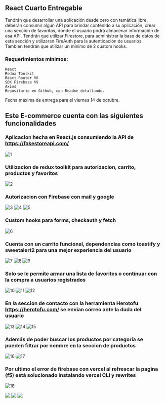 
## React Cuarto Entregable

Tendrán que desarrollar una aplicación desde cero con temática libre, deberán consumir algún API para brindar contenido a su aplicación, crear una sección de favoritos, donde el usuario podrá almacenar información de esa API. Tendrán que utilizar Firestore, para administrar la base de datos de esta sección y utilizaran FireAuth para la autenticación de usuarios. También tendrán que utilizar un mínimo de 2 custom hooks.

### Requerimientos mínimos:

    React
    Redux Toolkit
    React Router V6
    SDK Firebase V9 
    Axios
    Repositorio en Github, con Readme detallando.

Fecha máxima de entrega para el viernes 14 de octubre.

## Este E-commerce cuenta con las siguientes funcionalidades

### Aplicacion hecha en React.js consumiendo la API de https://fakestoreapi.com/

![1](https://user-images.githubusercontent.com/75777030/191903552-20f29fe3-1fb9-49b3-bd5a-b9496a832ce0.png)


### Utilizacion de redux toolkit para autorizacion, carrito, productos y favoritos

![2](https://user-images.githubusercontent.com/75777030/191903862-17274c18-3a1b-4d5b-9252-af799c9ae83d.png)

### Autorizacion con Firebase con mail y google
![3](https://user-images.githubusercontent.com/75777030/191904970-aca43e83-6cdf-44dd-a04e-730501bb1a61.png)
![4](https://user-images.githubusercontent.com/75777030/191904978-6cba9d1f-523d-4094-9737-1a1919abe259.png)
![5](https://user-images.githubusercontent.com/75777030/191904984-8c01c5a1-9b84-4778-9f50-63af74fbe753.png)


### Custom hooks para forms, checkauth y fetch

![6](https://user-images.githubusercontent.com/75777030/191905242-242a399e-dd3f-4834-ae5a-3d8caf5aa2a5.png)


### Cuenta con un carrito funcional, dependencias como toastify y sweetalert2 para una mejor experiencia del usuario

![7](https://user-images.githubusercontent.com/75777030/191905670-f2c6de23-269d-49a5-8194-9b2038da1232.png)
![8](https://user-images.githubusercontent.com/75777030/191905695-dc66f204-1362-434b-90ce-2f836f23f38d.png)
![9](https://user-images.githubusercontent.com/75777030/191905696-c5fa795c-36ee-4091-8855-6e0779cb5031.png)


### Solo se le permite armar una lista de favoritos o continuar con la compra a usuarios registrados

![10](https://user-images.githubusercontent.com/75777030/191906178-f43aec79-12de-45d7-9b85-1763cfa232c3.png)
![11](https://user-images.githubusercontent.com/75777030/191906186-8f4eed1c-76da-46da-92f2-59d7dcc5c9fd.png)
![12](https://user-images.githubusercontent.com/75777030/191906194-5bef1e30-7dd2-4d89-8697-52b50fc3a8c1.png)


### En la seccion de contacto con la herramienta Herotofu https://herotofu.com/ se envian correo ante la duda del usuario

![13](https://user-images.githubusercontent.com/75777030/191906781-dcc02351-1ea8-45ff-9700-f3865210aa15.png)
![14](https://user-images.githubusercontent.com/75777030/191906786-9745a50a-bbf4-4f67-bb67-d06268e4e296.png)
![15](https://user-images.githubusercontent.com/75777030/191906793-55860fbe-db45-4b03-aedc-1cf3fd69e71a.png)


### Además de poder buscar los productos por categoría se pueden filtrar por nombre en la seccion de productos

![16](https://user-images.githubusercontent.com/75777030/191907226-45a0f24e-5731-4209-beb6-b09bb23075bb.png)
![17](https://user-images.githubusercontent.com/75777030/191907235-9b8c0836-ff23-4120-bfe8-5c0258166b37.png)

### Por ultimo el error de firebase con vercel al refrescar la pagina (f5) está solucionado instalando vercel CLI y rewrites

![18](https://user-images.githubusercontent.com/75777030/191907529-53952b63-6a73-4e5e-8b53-fc20cd49321f.png)


<a href="https://reactjs.org/"><img src="https://img.shields.io/badge/-ReactJs-61DAFB?logo=react&color=white" /></a>  <a href="https://github.com/FiammaMuscari"><img src="https://img.shields.io/github/followers/FiammaMuscari?style=social" /></a>  <a href="https://twitter.com/_ninfuwu"><img src="https://img.shields.io/twitter/follow/_ninfuwu?label=follow&style=social" /></a>

